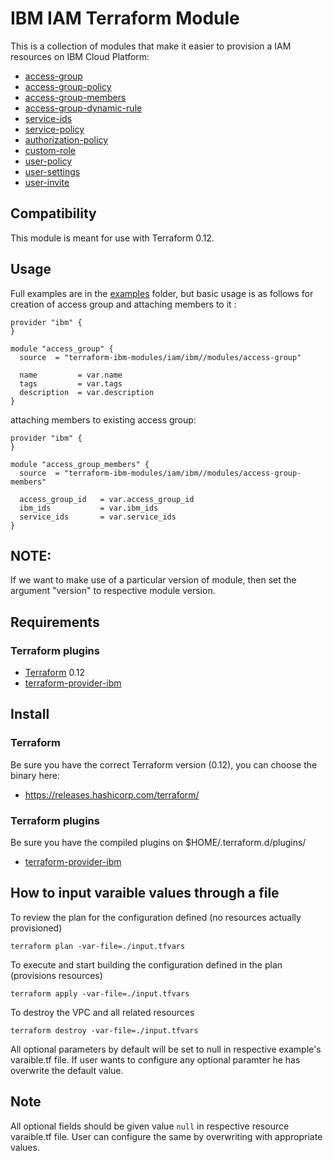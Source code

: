 # IBM IAM Terraform Module

This is a collection of modules that make it easier to provision a IAM resources on IBM Cloud Platform:
* [access-group](modules/access-group)
* [access-group-policy](modules/access-group-policy)
* [access-group-members](modules/access-group-members)
* [access-group-dynamic-rule](modules/access-group-dynamic-rule)
* [service-ids](modules/service-ids)
* [service-policy](modules/service-policy)
* [authorization-policy](modules/authorization-policy)
* [custom-role](modules/custom-role)
* [user-policy](modules/user-policy)
* [user-settings](modules/user-settings)
* [user-invite](modules/user-invite)

## Compatibility

This module is meant for use with Terraform 0.12. 

## Usage

Full examples are in the [examples](./examples/) folder, but basic usage is as follows for creation of access group and attaching members to it :

```hcl
provider "ibm" {
}

module "access_group" {
  source  = "terraform-ibm-modules/iam/ibm//modules/access-group"

  name         = var.name
  tags         = var.tags
  description  = var.description
}

```

attaching members to existing access group:

```hcl
provider "ibm" {
}

module "access_group_members" {
  source  = "terraform-ibm-modules/iam/ibm//modules/access-group-members"

  access_group_id   = var.access_group_id
  ibm_ids           = var.ibm_ids
  service_ids       = var.service_ids
}
```
## NOTE: 

If we want to make use of a particular version of module, then set the argument "version" to respective module version.

## Requirements

### Terraform plugins

- [Terraform](https://www.terraform.io/downloads.html) 0.12
- [terraform-provider-ibm](https://github.com/IBM-Cloud/terraform-provider-ibm) 

## Install

### Terraform

Be sure you have the correct Terraform version (0.12), you can choose the binary here:
- https://releases.hashicorp.com/terraform/

### Terraform plugins

Be sure you have the compiled plugins on $HOME/.terraform.d/plugins/

- [terraform-provider-ibm](https://github.com/IBM-Cloud/terraform-provider-ibm) 

## How to input varaible values through a file

To review the plan for the configuration defined (no resources actually provisioned)

`terraform plan -var-file=./input.tfvars`

To execute and start building the configuration defined in the plan (provisions resources)

`terraform apply -var-file=./input.tfvars`

To destroy the VPC and all related resources

`terraform destroy -var-file=./input.tfvars`

All optional parameters by default will be set to null in respective example's varaible.tf file. If user wants to configure any optional paramter he has overwrite the default value.

## Note

All optional fields should be given value `null` in respective resource varaible.tf file. User can configure the same by overwriting with appropriate values.
